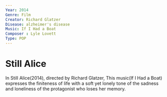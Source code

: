 ```yaml
---
Year: 2014
Genre: Film
Creator: Richard Glatzer
Disease: alzheimer's disease
Music: If I Had a Boat
Composer : Lyle Lovett
Type: POP
---
```


# Still Alice

In Still Alice(2014), directed by Richard Glatzer, This music(If I Had a Boat) expresses the finiteness of life with a soft yet lonely tone of the sadness and loneliness of the protagonist who loses her memory.
